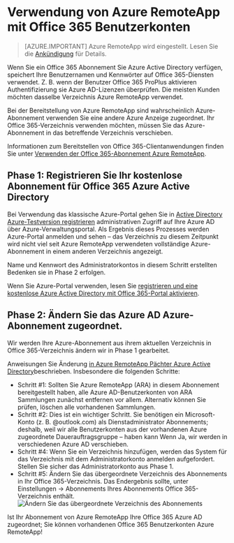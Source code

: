 
<properties 
    pageTitle="Verwendung von Azure RemoteApp mit Office 365 Benutzerkonten | Microsoft Azure"
    description="Informationen Sie zum Verwenden von Azure RemoteApp mein Office 365 Benutzerkonten"
    services="remoteapp"
    documentationCenter="" 
    authors="piotrci" 
    manager="mbaldwin" />

<tags 
    ms.service="remoteapp" 
    ms.workload="compute" 
    ms.tgt_pltfrm="na" 
    ms.devlang="na" 
    ms.topic="article" 
    ms.date="08/15/2016" 
    ms.author="elizapo" />



# <a name="how-to-use-azure-remoteapp-with-office-365-user-accounts"></a>Verwendung von Azure RemoteApp mit Office 365 Benutzerkonten

> [AZURE.IMPORTANT]
> Azure RemoteApp wird eingestellt. Lesen Sie die [Ankündigung](https://go.microsoft.com/fwlink/?linkid=821148) für Details.

Wenn Sie ein Office 365 Abonnement Sie Azure Active Directory verfügen, speichert Ihre Benutzernamen und Kennwörter auf Office 365-Diensten verwendet. Z. B. wenn der Benutzer Office 365 ProPlus aktivieren Authentifizierung sie Azure AD-Lizenzen überprüfen. Die meisten Kunden möchten dasselbe Verzeichnis Azure RemoteApp verwendet.

Bei der Bereitstellung von Azure RemoteApp sind wahrscheinlich Azure-Abonnement verwenden Sie eine andere Azure Anzeige zugeordnet. Ihr Office 365-Verzeichnis verwenden möchten, müssen Sie das Azure-Abonnement in das betreffende Verzeichnis verschieben.

Informationen zum Bereitstellen von Office 365-Clientanwendungen finden Sie unter [Verwenden der Office 365-Abonnement Azure RemoteApp](remoteapp-officesubscription.md).
 
## <a name="phase-1-register-your-free-office-365-azure-active-directory-subscription"></a>Phase 1: Registrieren Sie Ihr kostenlose Abonnement für Office 365 Azure Active Directory
Bei Verwendung das klassische Azure-Portal gehen Sie in [Active Directory Azure-Testversion registrieren](https://technet.microsoft.com/library/dn832618.aspx) administrativen Zugriff auf Ihre Azure AD über Azure-Verwaltungsportal. Als Ergebnis dieses Prozesses werden Azure-Portal anmelden und sehen – das Verzeichnis zu diesem Zeitpunkt wird nicht viel seit Azure RemoteApp verwendeten vollständige Azure-Abonnement in einem anderen Verzeichnis angezeigt.

Name und Kennwort des Administratorkontos in diesem Schritt erstellten Bedenken sie in Phase 2 erfolgen.

Wenn Sie Azure-Portal verwenden, lesen Sie [registrieren und eine kostenlose Azure Active Directory mit Office 365-Portal aktivieren](http://azureblogger.com/2016/01/how-to-register-and-activate-a-free-azure-active-directory-using-office-365-portal/).

## <a name="phase-2-change-the-azure-ad-associated-with-your-azure-subscription"></a>Phase 2: Ändern Sie das Azure AD Azure-Abonnement zugeordnet.
Wir werden Ihre Azure-Abonnement aus ihrem aktuellen Verzeichnis in Office 365-Verzeichnis ändern wir in Phase 1 gearbeitet.

Anweisungen Sie Änderung [in Azure RemoteApp Pächter Azure Active Directory](remoteapp-changetenant.md)beschrieben. Insbesondere die folgenden Schritte:

- Schritt #1: Sollten Sie Azure RemoteApp (ARA) in diesem Abonnement bereitgestellt haben, alle Azure AD-Benutzerkonten von ARA Sammlungen zunächst entfernen vor allem. Alternativ können Sie prüfen, löschen alle vorhandenen Sammlungen.
- Schritt #2: Dies ist ein wichtiger Schritt. Sie benötigen ein Microsoft-Konto (z. B. @outlook.com) als Dienstadministrator Abonnements; deshalb, weil wir alle Benutzerkonten aus der vorhandenen Azure zugeordnete Dauerauftragsgruppe – haben kann Wenn Ja, wir werden in verschiedenen Azure AD verschieben.
- Schritt #4: Wenn Sie ein Verzeichnis hinzufügen, werden das System für das Verzeichnis mit dem Administratorkonto anmelden aufgefordert. Stellen Sie sicher das Administratorkonto aus Phase 1.
- Schritt #5: Ändern Sie das übergeordnete Verzeichnis des Abonnements in Ihr Office 365-Verzeichnis. Das Endergebnis sollte, unter Einstellungen -> Abonnements Ihres Abonnements Office 365-Verzeichnis enthält. 
![Ändern Sie das übergeordnete Verzeichnis des Abonnements](./media/remoteapp-o365user/settings.png)
 

Ist Ihr Abonnement von Azure RemoteApp Ihre Office 365 Azure AD zugeordnet; Sie können vorhandenen Office 365 Benutzerkonten Azure RemoteApp!




